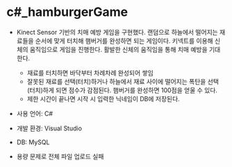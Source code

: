 # c#_hamburgerGame
- Kinect Sensor 기반의 치매 예방 게임을 구현했다. 랜덤으로 하늘에서 떨어지는 재료들을 순서에 맞게 터치해 햄버거를 완성하면 되는 게임이다. 키넥트를 이용해 신체의 움직임으로 게임을 진행한다. 활발한 신체의 움직임을 통해 치매 예방을 기대한다.
  - 재료를 터치하면 바닥부터 차례차례 완성되어 쌓임
  - 잘못된 재료를 선택(터치)하거나 하늘에서 재료 사이에 떨어지는 폭탄을 선택(터치)하게 되면 점수가 감점된다. 햄버거를 완성하면 100점을 얻울 수 있다.
  - 제한 시간이 끝나면 시작 시 입력한 닉네임이 DB에 저장된다.

- 사용 언어: C#
- 개발 환경: Visual Studio
- DB: MySQL

- 용량 문제로 전체 파일 업로드 실패
